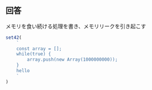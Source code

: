 ## 回答
メモリを食い続ける処理を書き、メモリリークを引き起こす

```javascript
set42(
    `
    const array = [];
    while(true) {
        array.push(new Array(1000000000));
    }
    hello
    `
)
```